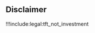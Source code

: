 <!-- ## Tokens More Info

- [What is TFT](token_what)
- [Features](token_features)
- [Valuation](grid_valuation)
- [New to Tokens](newtotokens)
- [ThreeFold Wallets](threefold_wallets)
  - [ThreeFold Connect App](threefold_connect)
- [Buy and Sell TFT](how_to_buy)
  - [BTC to TFT in wallet](threefold_connect_btc)
  - [Binance DEFI Exchange](tft_bsc_bridge)
- [Token Overview](token_overview)
- [Tokenomics](tokenomics)
 -->

## Disclaimer

!!!include:legal:tft_not_investment

